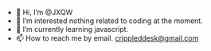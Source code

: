 - 👋 Hi, I’m @JXQW
- 👀 I’m interested nothing related to coding at the moment.
- 🌱 I’m currently learning javascript.
- 📫 How to reach me by email. crippleddesk@gmail.com

<!---
JXQW/JXQW is a ✨ special ✨ repository because its `README.md` (this file) appears on your GitHub profile.
You can click the Preview link to take a look at your changes.
--->
